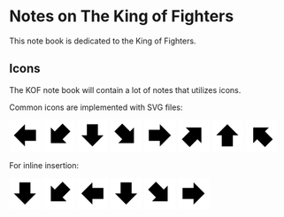 # Notes on The King of Fighters

This note book is dedicated to the King of Fighters.

## Icons

The KOF note book will contain a lot of notes that utilizes icons.

Common icons are implemented with SVG files:

![](./assets/direction_left.svg)
![](./assets/direction_dleft.svg)
![](./assets/direction_down.svg)
![](./assets/direction_dright.svg)
![](./assets/direction_right.svg)
![](./assets/direction_uright.svg)
![](./assets/direction_up.svg)
![](./assets/direction_uleft.svg)

For inline insertion:

<p><img src="./assets/direction_down.svg"/>
<img src="./assets/direction_dleft.svg"/>
<img src="./assets/direction_left.svg"/>
<img src="./assets/direction_down.svg"/>
<img src="./assets/direction_dright.svg"/>
<img src="./assets/direction_right.svg"/></p>

